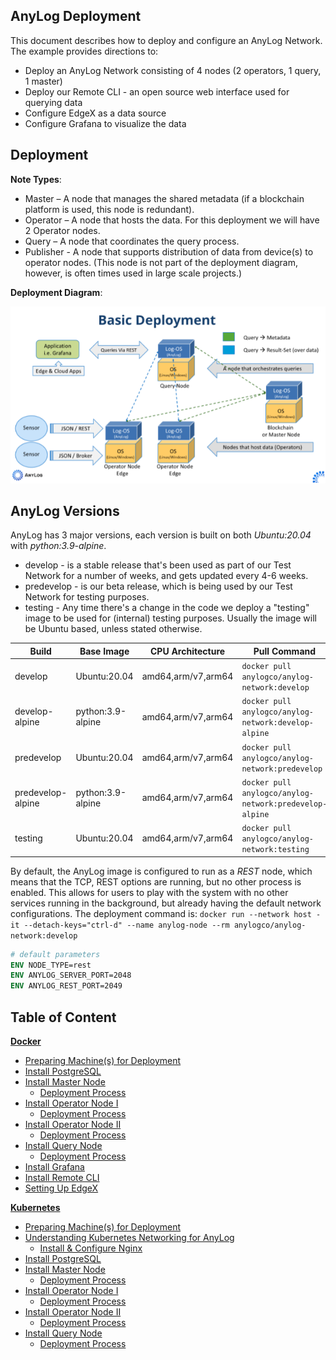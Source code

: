 ## AnyLog Deployment

This document describes how to deploy and configure an AnyLog Network. The example provides directions to:
* Deploy an  AnyLog Network consisting of  4 nodes (2 operators, 1 query, 1 master) 
* Deploy our Remote CLI - an open source web interface used for querying data 
* Configure EdgeX as a data source  
* Configure Grafana to visualize the data 

## Deployment
**Note Types**:
* Master – A node that manages the shared metadata (if a blockchain platform is used, this node is redundant).
* Operator – A node that hosts the data. For this deployment we will have 2 Operator nodes.
* Query – A node that coordinates the query process. 
* Publisher - A node that supports distribution of data from device(s) to operator nodes. (This node is not part of the
deployment diagram, however, is often times used in large scale projects.)

**Deployment Diagram**:

![deployment diagram](../imgs/deployment_diagram.png)

## AnyLog Versions
AnyLog has 3 major versions, each version is built on both _Ubuntu:20.04_ with _python:3.9-alpine_. 
* develop - is a stable release that's been used as part of our Test Network for a number of weeks, and gets updated every 4-6 weeks.
* predevelop - is our beta release, which is being used by our Test Network for testing purposes.
* testing - Any time there's a change in the code we deploy a "testing" image to be used for (internal) testing purposes. Usually the image will be Ubuntu based, unless stated otherwise.


| Build | Base Image | CPU Architecture | Pull Command | Size | 
|---|---|---|---|---|
| develop | Ubuntu:20.04 | amd64,arm/v7,arm64 | `docker pull anylogco/anylog-network:develop` | 664MB | 
| develop-alpine | python:3.9-alpine | amd64,arm/v7,arm64 | `docker pull anylogco/anylog-network:develop-alpine` | 460MB| 
| predevelop | Ubuntu:20.04 | amd64,arm/v7,arm64 | `docker pull anylogco/anylog-network:predevelop` | ~245MB | 
| predevelop-alpine | python:3.9-alpine | amd64,arm/v7,arm64 | `docker pull anylogco/anylog-network:predevelop-alpine` | ~178MB | 
| testing | Ubuntu:20.04 | amd64,arm/v7,arm64 | `docker pull anylogco/anylog-network:testing` |

By default, the AnyLog image is configured to run as a _REST_ node, which means that the TCP, REST options 
are running, but no other process is enabled. This allows for users to play with the system with no other services 
running in the background, but already having the default network configurations. The deployment command is: 
`docker run --network host -it --detach-keys="ctrl-d" --name anylog-node --rm anylogco/anylog-network:develop`  

```dockerfile
# default parameters 
ENV NODE_TYPE=rest
ENV ANYLOG_SERVER_PORT=2048
ENV ANYLOG_REST_PORT=2049
```


## Table of Content
**[Docker](Docker)**
* [Preparing Machine(s) for Deployment](Docker/Prerequisites.md)
* [Install PostgreSQL](Docker/Postgres.md)
* [Install Master Node](Docker/master_node.md)
  * [Deployment Process](Docker/master_node_deployment_process.md)
* [Install Operator Node I](Docker/operator_node.md)
  * [Deployment Process](Docker/operator_node_deployment_process.md)
* [Install Operator Node II](Docker/operator2_node.md)
  * [Deployment Process](Docker/operator_node_deployment_process.md)
* [Install Query Node](Docker/query_node.md)
  *  [Deployment Process](Docker/query_node_deployment_process.md)
* [Install Grafana](Docker/AnyLog_Support_Tools.md#grafana)
* [Install Remote CLI](Docker/AnyLog_Support_Tools.md#remote-cli)
* [Setting Up EdgeX](Docker/EdgeX.md)

**[Kubernetes](Kubernetes)**
* [Preparing Machine(s) for Deployment](Kubernetes/Prerequisites.md)
* [Understanding Kubernetes Networking for AnyLog](Kubernetes/Networking.md)
  * [Install & Configure Nginx](Kubernetes/nginx.md)
* [Install PostgreSQL](Kubernetes/Postgres.md)
* [Install Master Node](Kubernetes/master_node.md)
  * [Deployment Process](Kubernetes/master_node_deployment_process.md)
* [Install Operator Node I](Kubernetes/operator_node.md)
  * [Deployment Process](Kubernetes/operator_node_deployment_process.md)
* [Install Operator Node II](Kubernetes/operator2_node.md)
  * [Deployment Process](Kubernetes/operator_node_deployment_process.md)
* [Install Query Node](Kubernetes/query_node.md)
  *  [Deployment Process](Kubernetes/query_node_deployment_process.md)

